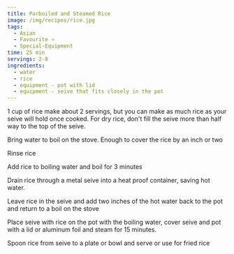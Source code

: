 ```yaml
---
title: Parboiled and Steamed Rice
image: /img/recipes/rice.jpg
tags:
  - Asian
  - Favourite ⭐
  - Special-Equipment
time: 25 min
servings: 2-8
ingredients:
  - water
  - rice
  - equipment - pot with lid
  - equipment - seive that fits closely in the pot 
---
```


1 cup of rice make about 2 servings, but you can make as much rice as your seive will hold once cooked. For dry rice, don't fill the seive more than half way to the top of the seive.

Bring water to boil on the stove. Enough to cover the rice by an inch or two

Rinse rice

Add rice to boiling water and boil for 3 minutes

Drain rice through a metal seive into a heat proof container, saving hot water.

Leave rice in the seive and add two inches of the hot water back to the pot and return to a boil on the stove

Place seive with rice on the pot with the boiling water, cover seive and pot with a lid or aluminum foil and steam for 15 minutes.

Spoon rice from seive to a plate or bowl and serve or use for fried rice
